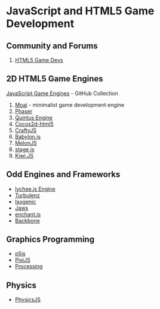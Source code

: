# JavaScript and HTML5 Game Development

## Community and Forums

1. [HTML5 Game Devs](http://www.html5gamedevs.com/)

## 2D HTML5 Game Engines

[JavaScript Game Engines](https://github.com/collections/javascript-game-engines) - GitHub Collection

1. [Moai](https://moaiwebsite.github.io/) - minimalist game development engine
2. [Phaser](https://phaser.io/)
3. [Quintus Engine](https://github.com/cykod/Quintus)
4. [Cocos2d-html5](https://github.com/cocos2d/cocos2d-html5)
5. [CraftyJS](http://craftyjs.com/)
6. [Babylon.js](https://www.babylonjs.com/)
7. [MelonJS](http://www.melonjs.org/)
8. [stage.js](http://piqnt.com/stage.js/)
9. [Kiwi.JS](http://www.kiwijs.org/)

## Odd Engines and Frameworks

+ [lychee.js Engine](https://lychee.js.org/index.html)
+ [Turbulenz](http://biz.turbulenz.com/)
+ [Isogenic](https://github.com/Irrelon/ige)
+ [Jaws](https://github.com/ippa/jaws)
+ [enchant.js](https://github.com/wise9/enchant.js)
+ [Backbone](https://github.com/martindrapeau/backbone-game-engine)


## Graphics Programming

+ [p5js](https://p5js.org/)
+ [PixiJS](https://www.pixijs.com/)
+ [Processing](https://processing.org/)

## Physics

+ [PhysicsJS](http://wellcaffeinated.net/PhysicsJS/)
